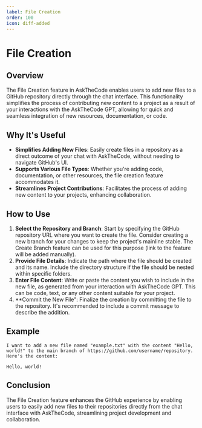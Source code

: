 ```yaml
---
label: File Creation
order: 100
icon: diff-added
---
```


# File Creation

## Overview

The File Creation feature in AskTheCode enables users to add new files to a GitHub repository directly through the chat interface. This functionality simplifies the process of contributing new content to a project as a result of your interactions with the AskTheCode GPT, allowing for quick and seamless integration of new resources, documentation, or code.

## Why It's Useful

- **Simplifies Adding New Files**: Easily create files in a repository as a direct outcome of your chat with AskTheCode, without needing to navigate GitHub's UI.
- **Supports Various File Types**: Whether you're adding code, documentation, or other resources, the file creation feature accommodates it.
- **Streamlines Project Contributions**: Facilitates the process of adding new content to your projects, enhancing collaboration.

## How to Use

1. **Select the Repository and Branch**: Start by specifying the GitHub repository URL where you want to create the file. Consider creating a new branch for your changes to keep the project's mainline stable. The Create Branch feature can be used for this purpose (link to the feature will be added manually).
2. **Provide File Details**: Indicate the path where the file should be created and its name. Include the directory structure if the file should be nested within specific folders.
3. **Enter File Content**: Write or paste the content you wish to include in the new file, as generated from your interaction with AskTheCode GPT. This can be code, text, or any other content suitable for your project.
4. **Commit the New File": Finalize the creation by committing the file to the repository. It's recommended to include a commit message to describe the addition.

## Example

```prompt
I want to add a new file named "example.txt" with the content "Hello, world!" to the main branch of https://github.com/username/repository. Here's the content:
```
```
Hello, world!
```

## Conclusion

The File Creation feature enhances the GitHub experience by enabling users to easily add new files to their repositories directly from the chat interface with AskTheCode, streamlining project development and collaboration.


